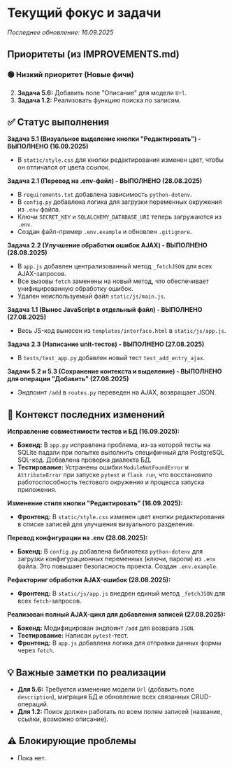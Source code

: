 # Текущий фокус и задачи
*Последнее обновление: 16.09.2025*

## Приоритеты (из IMPROVEMENTS.md)
### 🟢 Низкий приоритет (Новые фичи)
2.  **Задача 5.6:** Добавить поле "Описание" для модели `Url`.
3.  **Задача 1.2:** Реализовать функцию поиска по записям.

## ✅ Статус выполнения
**Задача 5.1 (Визуальное выделение кнопки "Редактировать") - ВЫПОЛНЕНО (16.09.2025)**
-   В `static/style.css` для кнопки редактирования изменен цвет, чтобы он отличался от цвета ссылок.

**Задача 2.1 (Перевод на .env-файл) - ВЫПОЛНЕНО (28.08.2025)**
-   В `requirements.txt` добавлена зависимость `python-dotenv`.
-   В `config.py` добавлена логика для загрузки переменных окружения из `.env` файла.
-   Ключи `SECRET_KEY` и `SQLALCHEMY_DATABASE_URI` теперь загружаются из `.env`.
-   Создан файл-пример `.env.example` и обновлен `.gitignore`.

**Задача 2.2 (Улучшение обработки ошибок AJAX) - ВЫПОЛНЕНО (28.08.2025)**
-   В `app.js` добавлен централизованный метод `_fetchJSON` для всех AJAX-запросов.
-   Все вызовы `fetch` заменены на новый метод, что обеспечивает унифицированную обработку ошибок.
-   Удален неиспользуемый файл `static/js/main.js`.

**Задача 1.1 (Вынос JavaScript в отдельный файл) - ВЫПОЛНЕНО (27.08.2025)**
-   Весь JS-код вынесен из `templates/interface.html` в `static/js/app.js`.

**Задача 2.3 (Написание unit-тестов) - ВЫПОЛНЕНО (27.08.2025)**
-   В `tests/test_app.py` добавлен новый тест `test_add_entry_ajax`.

**Задачи 5.2 и 5.3 (Сохранение контекста и выделение) - ВЫПОЛНЕНО для операции "Добавить" (27.08.2025)**
-   Эндпоинт `/add` в `routes.py` переведен на AJAX, возвращает JSON.

## 📝 Контекст последних изменений
**Исправление совместимости тестов и БД (16.09.2025):**
-   **Бэкенд:** В `app.py` исправлена проблема, из-за которой тесты на SQLite падали при попытке выполнить специфичный для PostgreSQL SQL-код. Добавлена проверка диалекта БД.
-   **Тестирование:** Устранены ошибки `ModuleNotFoundError` и `AttributeError` при запуске `pytest` и `flask run`, что восстановило работоспособность тестового окружения и процесса запуска приложения.

**Изменение стиля кнопки "Редактировать" (16.09.2025):**
-   **Фронтенд:** В `static/style.css` изменен цвет кнопки редактирования в списке записей для улучшения визуального разделения.

**Перевод конфигурации на .env (28.08.2025):**
-   **Бэкенд:** В `config.py` добавлена библиотека `python-dotenv` для загрузки конфигурационных переменных (ключи, пароли) из `.env` файла. Это повышает безопасность проекта. Создан `.env.example`.

**Рефакторинг обработки AJAX-ошибок (28.08.2025):**
-   **Фронтенд:** В `static/js/app.js` внедрен единый метод `_fetchJSON` для всех `fetch`-запросов.

**Реализован полный AJAX-цикл для добавления записей (27.08.2025):**
-   **Бэкенд:** Модифицирован эндпоинт `/add` для возврата `JSON`.
-   **Тестирование:** Написан `pytest`-тест.
-   **Фронтенд:** В `app.js` добавлена логика для отправки данных формы через `fetch`.

## 💡 Важные заметки по реализации
-   **Для 5.6:** Требуется изменение модели `Url` (добавить поле `description`), миграция БД и обновление всех связанных CRUD-операций.
-   **Для 1.2:** Поиск должен работать по всем полям записей (название, ссылки, возможно описание).

## ⚠️ Блокирующие проблемы
-   Пока нет.
